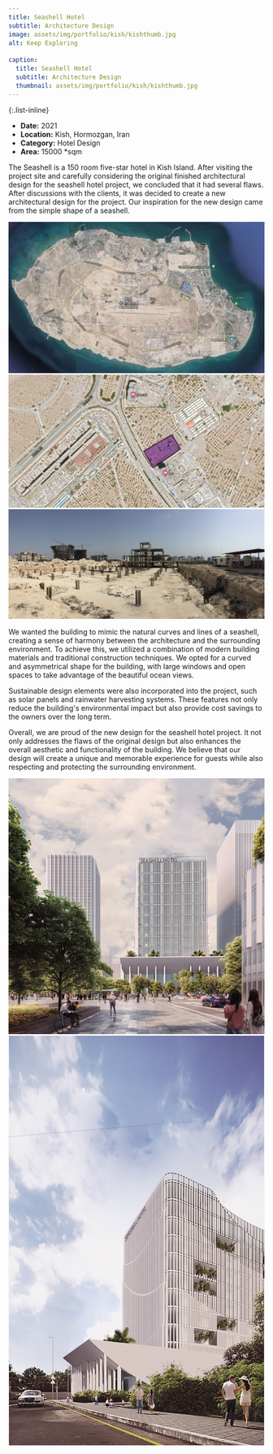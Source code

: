 ```yaml
---
title: Seashell Hotel
subtitle: Architecture Design
image: assets/img/portfolio/kish/kishthumb.jpg
alt: Keep Exploring

caption:
  title: Seashell Hotel
  subtitle: Architecture Design
  thumbnail: assets/img/portfolio/kish/kishthumb.jpg
---
```


{:.list-inline}

- **Date:** 2021
- **Location:** Kish, Hormozgan, Iran
- **Category:** Hotel Design
- **Area:** 15000 *sqm

The Seashell is a 150 room five-star hotel in Kish Island. After visiting the project site and carefully considering the original finished architectural design for the seashell hotel project, we concluded that it had several flaws. After discussions with the clients, it was decided to create a new architectural design for the project. Our inspiration for the new design came from the simple shape of a seashell.

<img src="assets/img/portfolio/kish/island.jpg" alt="kish island">
<img src="assets/img/portfolio/kish/site.jpg" alt="kish site">
<img src="assets/img/portfolio/kish/visit.JPG" alt="kish site visit">

We wanted the building to mimic the natural curves and lines of a seashell, creating a sense of harmony between the architecture and the surrounding environment. To achieve this, we utilized a combination of modern building materials and traditional construction techniques. We opted for a curved and asymmetrical shape for the building, with large windows and open spaces to take advantage of the beautiful ocean views.

Sustainable design elements were also incorporated into the project, such as solar panels and rainwater harvesting systems. These features not only reduce the building's environmental impact but also provide cost savings to the owners over the long term.

Overall, we are proud of the new design for the seashell hotel project. It not only addresses the flaws of the original design but also enhances the overall aesthetic and functionality of the building. We believe that our design will create a unique and memorable experience for guests while also respecting and protecting the surrounding environment.

<img src="assets/img/portfolio/kish/view2.jpg" alt="kish perspective">
<img src="assets/img/portfolio/kish/view1.jpg" alt="kish perspective2">